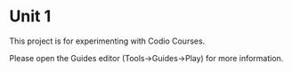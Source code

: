# Unit 1

This project is for experimenting with Codio Courses. 

Please open the Guides editor (Tools->Guides->Play) for more information.